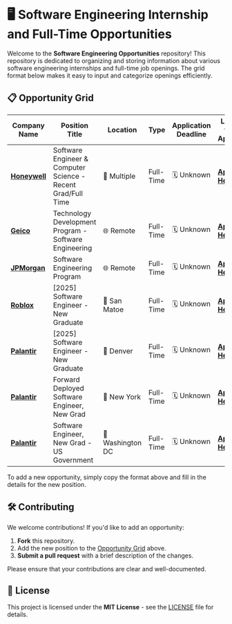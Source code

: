# 🖥️ Software Engineering Internship and Full-Time Opportunities

Welcome to the **Software Engineering Opportunities** repository! This repository is dedicated to organizing and storing information about various software engineering internships and full-time job openings. The grid format below makes it easy to input and categorize openings efficiently.

## 📋 Opportunity Grid

| **Company Name** | **Position Title**          | **Location**           | **Type**       | **Application Deadline** | **Link to Apply**  |
| ---------------- | --------------------------- | ---------------------- | -------------- | ------------------------ | ------------------ |
| [**Honeywell**](https://www.linkedin.com/company/honeywell/) | Software Engineer & Computer Science - Recent Grad/Full Time | 📍 Multiple               | Full-Time     | 🗓️ Unknown            | [**Apply Here**](https://careers.honeywell.com/us/en/job/req460344/Software-Engineer-Computer-Science-Recent-Grad-Full-Time) |
| [**Geico**](https://www.linkedin.com/company/geico/) | Technology Development Program - Software Engineering   | 🌐 Remote    | Full-Time      | 🗓️ Unknown           | [**Apply Here**](https://geico.wd1.myworkdayjobs.com/en-US/External/job/Technology-Development-Program---Software-Engineering_R0051974) |
| [**JPMorgan**](https://www.linkedin.com/company/jpmorgan/) | Software Engineering Program          | 🌐 Remote               | Full-Time     | 🗓️ Unknown             | [**Apply Here**](https://careers.jpmorgan.com/global/en/students/programs/software-engineer-fulltime) |
| [**Roblox**](https://www.linkedin.com/company/roblox/) | [2025] Software Engineer - New Graduate         | 📍 San Matoe              | Full-Time     | 🗓️ Unknown             | [**Apply Here**](https://careers.roblox.com/jobs/6086753?gh_jid=6086753&gh_src=c80812c41usn) |
| [**Palantir**](https://www.linkedin.com/company/palantir-technologies/) | [2025] Software Engineer - New Graduate         | 📍 Denver              | Full-Time     | 🗓️ Unknown             | [**Apply Here**](https://jobs.lever.co/palantir/c34b424e-caf2-455a-b104-ae1096ccca29/) |
| [**Palantir**](https://www.linkedin.com/company/palantir-technologies/) | Forward Deployed Software Engineer, New Grad         | 📍 New York              | Full-Time     | 🗓️ Unknown             | [**Apply Here**](https://jobs.lever.co/palantir/8dcdb586-46ae-4f94-9d05-7f1989400049/) |
| [**Palantir**](https://www.linkedin.com/company/palantir-technologies/) | Software Engineer, New Grad - US Government         | 📍 Washington DC              | Full-Time     | 🗓️ Unknown             | [**Apply Here**](https://jobs.lever.co/palantir/19d5e5f8-37a6-4a6f-b2ca-423370b3a1c2/) |

To add a new opportunity, simply copy the format above and fill in the details for the new position.

## 🛠️ Contributing

We welcome contributions! If you'd like to add an opportunity:

1. **Fork** this repository.
2. Add the new position to the [Opportunity Grid](#opportunity-grid) above.
3. **Submit a pull request** with a brief description of the changes.

Please ensure that your contributions are clear and well-documented.

## 📜 License

This project is licensed under the **MIT License** - see the [LICENSE](LICENSE) file for details.


